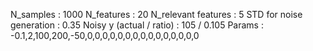 N_samples                     : 1000
N_features                    : 20
N_relevant features           : 5
STD for noise generation      : 0.35
Noisy y (actual / ratio)      : 105 / 0.105
Params                        : -0.1,2,100,200,-50,0,0,0,0,0,0,0,0,0,0,0,0,0,0,0
